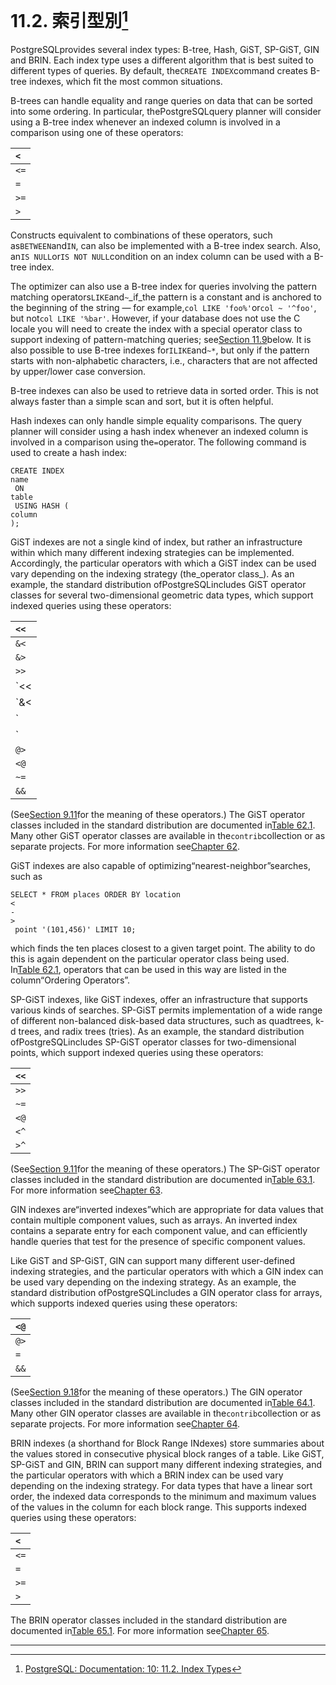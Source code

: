 # 11.2. 索引型別[^1]

PostgreSQLprovides several index types: B-tree, Hash, GiST, SP-GiST, GIN and BRIN. Each index type uses a different algorithm that is best suited to different types of queries. By default, the`CREATE INDEX`command creates B-tree indexes, which fit the most common situations.

B-trees can handle equality and range queries on data that can be sorted into some ordering. In particular, thePostgreSQLquery planner will consider using a B-tree index whenever an indexed column is involved in a comparison using one of these operators:

| `<` |
| :--- |
| `<=` |
| `=` |
| `>=` |
| `>` |

Constructs equivalent to combinations of these operators, such as`BETWEEN`and`IN`, can also be implemented with a B-tree index search. Also, an`IS NULL`or`IS NOT NULL`condition on an index column can be used with a B-tree index.

The optimizer can also use a B-tree index for queries involving the pattern matching operators`LIKE`and`~`_if_the pattern is a constant and is anchored to the beginning of the string — for example,`col LIKE 'foo%'`or`col ~ '^foo'`, but not`col LIKE '%bar'`. However, if your database does not use the C locale you will need to create the index with a special operator class to support indexing of pattern-matching queries; see[Section 11.9](https://www.postgresql.org/docs/10/static/indexes-opclass.html)below. It is also possible to use B-tree indexes for`ILIKE`and`~*`, but only if the pattern starts with non-alphabetic characters, i.e., characters that are not affected by upper/lower case conversion.

B-tree indexes can also be used to retrieve data in sorted order. This is not always faster than a simple scan and sort, but it is often helpful.

Hash indexes can only handle simple equality comparisons. The query planner will consider using a hash index whenever an indexed column is involved in a comparison using the`=`operator. The following command is used to create a hash index:

```
CREATE INDEX 
name
 ON 
table
 USING HASH (
column
);

```

GiST indexes are not a single kind of index, but rather an infrastructure within which many different indexing strategies can be implemented. Accordingly, the particular operators with which a GiST index can be used vary depending on the indexing strategy \(the_operator class_\). As an example, the standard distribution ofPostgreSQLincludes GiST operator classes for several two-dimensional geometric data types, which support indexed queries using these operators:

| `<<` |
| :--- |
| `&<` |
| `&>` |
| `>>` |
| `<<|` |
| `&<|` |
| `|&>` |
| `|>>` |
| `@>` |
| `<@` |
| `~=` |
| `&&` |

\(See[Section 9.11](https://www.postgresql.org/docs/10/static/functions-geometry.html)for the meaning of these operators.\) The GiST operator classes included in the standard distribution are documented in[Table 62.1](https://www.postgresql.org/docs/10/static/gist-builtin-opclasses.html#gist-builtin-opclasses-table). Many other GiST operator classes are available in the`contrib`collection or as separate projects. For more information see[Chapter 62](https://www.postgresql.org/docs/10/static/gist.html).

GiST indexes are also capable of optimizing“nearest-neighbor”searches, such as

```
SELECT * FROM places ORDER BY location 
<
-
>
 point '(101,456)' LIMIT 10;

```

which finds the ten places closest to a given target point. The ability to do this is again dependent on the particular operator class being used. In[Table 62.1](https://www.postgresql.org/docs/10/static/gist-builtin-opclasses.html#gist-builtin-opclasses-table), operators that can be used in this way are listed in the column“Ordering Operators”.

SP-GiST indexes, like GiST indexes, offer an infrastructure that supports various kinds of searches. SP-GiST permits implementation of a wide range of different non-balanced disk-based data structures, such as quadtrees, k-d trees, and radix trees \(tries\). As an example, the standard distribution ofPostgreSQLincludes SP-GiST operator classes for two-dimensional points, which support indexed queries using these operators:

| `<<` |
| :--- |
| `>>` |
| `~=` |
| `<@` |
| `<^` |
| `>^` |

\(See[Section 9.11](https://www.postgresql.org/docs/10/static/functions-geometry.html)for the meaning of these operators.\) The SP-GiST operator classes included in the standard distribution are documented in[Table 63.1](https://www.postgresql.org/docs/10/static/spgist-builtin-opclasses.html#spgist-builtin-opclasses-table). For more information see[Chapter 63](https://www.postgresql.org/docs/10/static/spgist.html).

GIN indexes are“inverted indexes”which are appropriate for data values that contain multiple component values, such as arrays. An inverted index contains a separate entry for each component value, and can efficiently handle queries that test for the presence of specific component values.

Like GiST and SP-GiST, GIN can support many different user-defined indexing strategies, and the particular operators with which a GIN index can be used vary depending on the indexing strategy. As an example, the standard distribution ofPostgreSQLincludes a GIN operator class for arrays, which supports indexed queries using these operators:

| `<@` |
| :--- |
| `@>` |
| `=` |
| `&&` |

\(See[Section 9.18](https://www.postgresql.org/docs/10/static/functions-array.html)for the meaning of these operators.\) The GIN operator classes included in the standard distribution are documented in[Table 64.1](https://www.postgresql.org/docs/10/static/gin-builtin-opclasses.html#gin-builtin-opclasses-table). Many other GIN operator classes are available in the`contrib`collection or as separate projects. For more information see[Chapter 64](https://www.postgresql.org/docs/10/static/gin.html).

BRIN indexes \(a shorthand for Block Range INdexes\) store summaries about the values stored in consecutive physical block ranges of a table. Like GiST, SP-GiST and GIN, BRIN can support many different indexing strategies, and the particular operators with which a BRIN index can be used vary depending on the indexing strategy. For data types that have a linear sort order, the indexed data corresponds to the minimum and maximum values of the values in the column for each block range. This supports indexed queries using these operators:

| `<` |
| :--- |
| `<=` |
| `=` |
| `>=` |
| `>` |

The BRIN operator classes included in the standard distribution are documented in[Table 65.1](https://www.postgresql.org/docs/10/static/brin-builtin-opclasses.html#brin-builtin-opclasses-table). For more information see[Chapter 65](https://www.postgresql.org/docs/10/static/brin.html).

---



[^1]:  [PostgreSQL: Documentation: 10: 11.2. Index Types](https://www.postgresql.org/docs/10/static/indexes-types.html)

